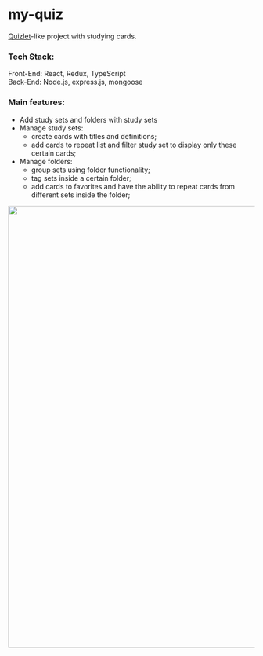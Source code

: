 # my-quiz


<a href="https://quizlet.com/latest">Quizlet</a>-like project with studying cards.

### Tech Stack: 

Front-End: React, Redux, TypeScript <br/>
Back-End: Node.js, express.js, mongoose


### Main features:

- Add study sets and folders with study sets
- Manage study sets:
  - create cards with titles and definitions;
  - add cards to repeat list and filter study set to display only these certain cards; 
- Manage folders: 
  - group sets using folder functionality; 
  - tag sets inside a certain folder; 
  - add cards to favorites and have the ability to repeat cards from different sets inside the folder; 
  

<img src="https://raw.githubusercontent.com/agniya-i/my-quiz/develop/client/src/img/preview.png" width="900px" />
